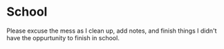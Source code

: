 # School
Please excuse the mess as I clean up, add notes, and finish things I didn't have the oppurtunity to finish in school.

